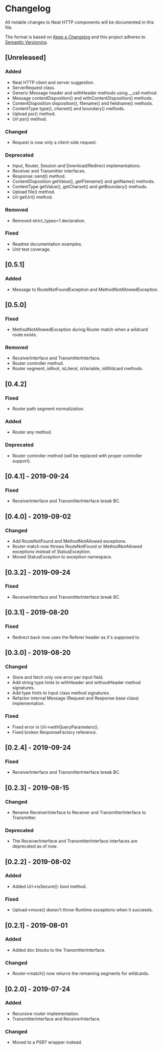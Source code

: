 # Changelog
All notable changes to Neat HTTP components will be documented in this file.

The format is based on [Keep a Changelog](https://keepachangelog.com/en/1.0.0/)
and this project adheres to [Semantic Versioning](https://semver.org/spec/v2.0.0.html).

## [Unreleased]
### Added
- Neat HTTP client and server suggestion.
- ServerRequest class.
- Generic Message header and withHeader methods using __call method.
- Message contentDisposition() and withContentDisposition() methods.
- ContentDisposition disposition(), filename() and fieldname() methods.
- ContentType type(), charset() and boundary() methods.
- Upload psr() method.
- Url psr() method.

### Changed
- Request is now only a client-side request.

### Deprecated
- Input, Router, Session and Download/Redirect implementations.
- Receiver and Transmitter interfaces.
- Response::send() method.
- ContentDisposition getValue(), getFilename() and getName() methods.
- ContentType getValue(), getCharset() and getBoundary() methods.
- Upload file() method.
- Url getUri() method.

### Removed
- Removed strict_types=1 declaration.

### Fixed
- Readme documentation examples.
- Unit test coverage.

## [0.5.1]
### Added
- Message to RouteNotFoundException and MethodNotAllowedException.

## [0.5.0]
### Fixed
- MethodNotAllowedException during Router match when a wildcard route exists.

### Removed
- ReceiverInterface and TransmitterInterface.
- Router controller method.
- Router segment, isRoot, isLiteral, isVariable, isWildcard methods.

## [0.4.2]
### Fixed
- Router path segment normalization.

### Added
- Router any method.

### Deprecated
- Router controller method (will be replaced with proper controller support).

## [0.4.1] - 2019-09-24
### Fixed
- ReceiverInterface and TransmitterInterface break BC.

## [0.4.0] - 2019-09-02
### Changed
- Add RouteNotFound and MethodNotAllowed exceptions.
- Router match now throws RouteNotFound or MethodNotAllowed exceptions instead of StatusException.
- Moved StatusException to exception namespace. 

## [0.3.2] - 2019-09-24
### Fixed
- ReceiverInterface and TransmitterInterface break BC.

## [0.3.1] - 2019-08-20
### Fixed
- Redirect back now uses the Referer header as it's supposed to.

## [0.3.0] - 2019-08-20
### Changed
- Store and fetch only one error per input field.
- Add string type hints to withHeader and withoutHeader method signatures.
- Add type hints to Input class method signatures.
- Refactor internal Message (Request and Response base class) implementation.

### Fixed
- Fixed error in Url->withQueryParameters().
- Fixed broken ResponseFactory reference.

## [0.2.4] - 2019-09-24
### Fixed
- ReceiverInterface and TransmitterInterface break BC.

## [0.2.3] - 2019-08-15
### Changed
- Rename ReceiverInterface to Receiver and TransmitterInterface to Transmitter.

### Deprecated
- The ReceiverInterface and TransmitterInterface interfaces are deprecated as of now.

## [0.2.2] - 2019-08-02
### Added
- Added Url->isSecure(): bool method.

### Fixed
- Upload->move() doesn't throw Runtime exceptions when it succeeds.

## [0.2.1] - 2019-08-01
### Added
- Added doc blocks to the TransmitterInterface.

### Changed
- Router->match() now returns the remaining segments for wildcards.

## [0.2.0] - 2019-07-24
### Added
- Recursive router implementation.
- TransmitterInterface and ReceiverInterface.

### Changed
- Moved to a PSR7 wrapper instead.
